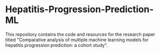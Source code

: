 # Hepatitis-Progression-Prediction-ML
This repository contains the code and resources for the research paper titled "Comparative analysis of multiple machine learning models for hepatitis progression prediction: a cohort study".
